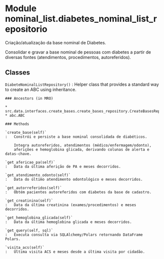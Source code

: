 Module nominal_list.diabetes_nominal_list_repositorio
=====================================================
Criação/atualização da base nominal de Diabetes.

Consolidar e gravar a base nominal de pessoas com diabetes a partir de
diversas fontes (atendimentos, procedimentos, autoreferidos).

Classes
-------

`DiabeteNominalListRepository()`
:   Helper class that provides a standard way to create an ABC using
    inheritance.

    ### Ancestors (in MRO)

    * src.data.interfaces.create_bases.create_bases_repository.CreateBasesRepositoryInterface
    * abc.ABC

    ### Methods

    `create_base(self)`
    :   Constrói e persiste a base nominal consolidada de diabéticos.
        
        Integra autoreferidos, atendimentos (médico/enfermagem/odonto),
        aferições e hemoglobina glicada, derivando colunas de alerta e datas-chave.

    `get_afericao_pa(self)`
    :   Data da última aferição de PA e meses decorridos.

    `get_atendimento_odonto(self)`
    :   Data do último atendimento odontológico e meses decorridos.

    `get_autorreferidos(self)`
    :   Obtém pacientes autoreferidos com diabetes da base de cadastro.

    `get_creatinina(self)`
    :   Data da última creatinina (exames/procedimentos) e meses decorridos.

    `get_hemoglobina_glicada(self)`
    :   Data da última hemoglobina glicada e meses decorridos.

    `get_query(self, sql)`
    :   Executa consulta via SQLAlchemy/Polars retornando DataFrame Polars.

    `visita_acs(self)`
    :   Última visita ACS e meses desde a última visita por cidadão.